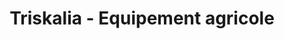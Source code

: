 ---
title: "Triskalia - Equipement agricole"
url: /priziac/triskalia-equipement-agricole/
shop: matériel informatique
---